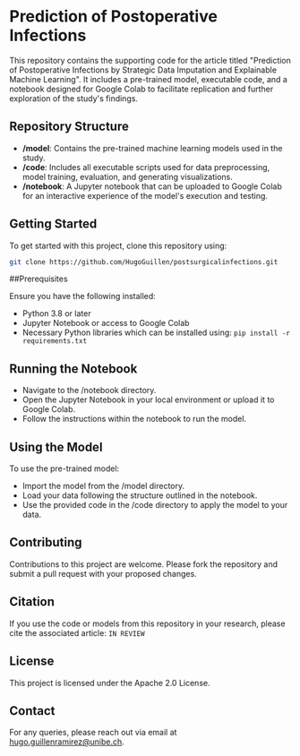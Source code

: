 # Prediction of Postoperative Infections

This repository contains the supporting code for the article titled "Prediction of Postoperative Infections by Strategic Data Imputation and Explainable Machine Learning". It includes a pre-trained model, executable code, and a notebook designed for Google Colab to facilitate replication and further exploration of the study's findings.

## Repository Structure

- **/model**: Contains the pre-trained machine learning models used in the study.
- **/code**: Includes all executable scripts used for data preprocessing, model training, evaluation, and generating visualizations.
- **/notebook**: A Jupyter notebook that can be uploaded to Google Colab for an interactive experience of the model's execution and testing.

## Getting Started

To get started with this project, clone this repository using:
```bash
git clone https://github.com/HugoGuillen/postsurgicalinfections.git
```

##Prerequisites

Ensure you have the following installed:

- Python 3.8 or later
- Jupyter Notebook or access to Google Colab
- Necessary Python libraries which can be installed using: `pip install -r requirements.txt`

## Running the Notebook

- Navigate to the /notebook directory.
- Open the Jupyter Notebook in your local environment or upload it to Google Colab.
- Follow the instructions within the notebook to run the model.

## Using the Model

To use the pre-trained model:

- Import the model from the /model directory.
- Load your data following the structure outlined in the notebook.
- Use the provided code in the /code directory to apply the model to your data.

## Contributing

Contributions to this project are welcome. Please fork the repository and submit a pull request with your proposed changes.

## Citation

If you use the code or models from this repository in your research, please cite the associated article: `IN REVIEW`

## License
This project is licensed under the Apache 2.0 License.

## Contact
For any queries, please reach out via email at hugo.guillenramirez@unibe.ch.
